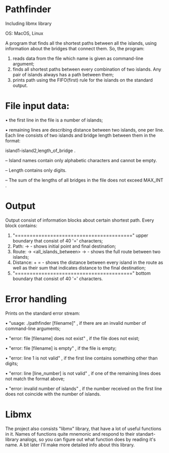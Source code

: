 # Pathfinder
Including libmx library

OS: MacOS, Linux

A program that finds all the shortest paths between all the islands,
using information about the bridges that connect them. So, the program:
1. reads data from the file which name is given as command-line argument;
2. finds all shortest paths between every combination of two islands.
Any pair of islands always has a path between them;
3. prints path using the FIFO(first) rule for the islands on the standard output.

# File input data:

• the first line in the file is a number of islands;

• remaining lines are describing distance between two islands, one per line. Each line
consists of two islands and bridge length between them in the format:

island1-island2,length_of_bridge .

– Island names contain only alphabetic characters and cannot be empty.

– Length contains only digits.

– The sum of the lengths of all bridges in the file does not exceed MAX_INT .

# Output
Output consist of information blocks about certain shortest path. Every block contains:
1. "========================================" upper boundary that consist of 40 '='
characters;
2. Path: <island1> -> <island2> - shows initial point and final destination;
3. Route: <island1> -> <all_islands_between> -> <island2> - shows the full route
between two islands;
4. Distance: <length1> + <length2> = <sum> - shows the distance between every island in
the route as well as their sum that indicates distance to the final destination;
5. "========================================" bottom boundary that consist of 40 '='
characters.

# Error handling 
Prints on the standard error stream:

• "usage: ./pathfinder [filename]" , if there are an invalid number of command-line
arguments;

• "error: file [filename] does not exist" , if the file does not exist;

• "error: file [filename] is empty" , if the file is empty;

• "error: line 1 is not valid" , if the first line contains something other than digits;

• "error: line [line_number] is not valid" , if one of the remaining lines does not match
the format above;

• "error: invalid number of islands" , if the number received on the first line does not
coincide with the number of islands.

# Libmx
The project also consists "libmx" library, that have a lot of useful functions in it. Names of functions quite mnemonic and respond to their standart-library analogs, so you can figure out what function does by reading it's name. A bit later I'll make more detailed info about this library.
